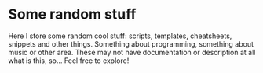 # Some random stuff

Here I store some random cool stuff: scripts, templates, cheatsheets, snippets and other things. Something about programming,
something about music or other area. These may not have documentation or description at all what is this, so... Feel free to
explore!
